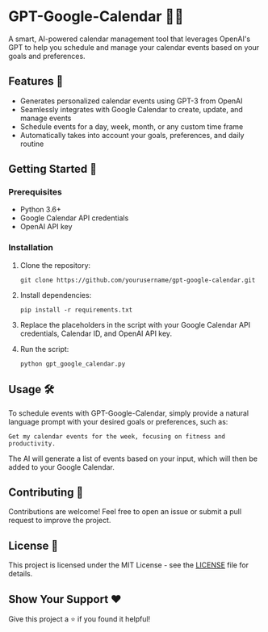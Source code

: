# GPT-Google-Calendar 📅✨

A smart, AI-powered calendar management tool that leverages OpenAI's GPT to help you schedule and manage your calendar events based on your goals and preferences.

## Features 🚀

- Generates personalized calendar events using GPT-3 from OpenAI
- Seamlessly integrates with Google Calendar to create, update, and manage events
- Schedule events for a day, week, month, or any custom time frame
- Automatically takes into account your goals, preferences, and daily routine

## Getting Started 🌟

### Prerequisites

- Python 3.6+
- Google Calendar API credentials
- OpenAI API key

### Installation

1. Clone the repository:
   ```
   git clone https://github.com/yourusername/gpt-google-calendar.git
   ```

2. Install dependencies:
   ```
   pip install -r requirements.txt
   ```

3. Replace the placeholders in the script with your Google Calendar API credentials, Calendar ID, and OpenAI API key.

4. Run the script:
   ```
   python gpt_google_calendar.py
   ```

## Usage 🛠️

To schedule events with GPT-Google-Calendar, simply provide a natural language prompt with your desired goals or preferences, such as:

```
Get my calendar events for the week, focusing on fitness and productivity.
```

The AI will generate a list of events based on your input, which will then be added to your Google Calendar.

## Contributing 🤝

Contributions are welcome! Feel free to open an issue or submit a pull request to improve the project.

## License 📄

This project is licensed under the MIT License - see the [LICENSE](LICENSE) file for details.

## Show Your Support ❤️

Give this project a ⭐️ if you found it helpful!
